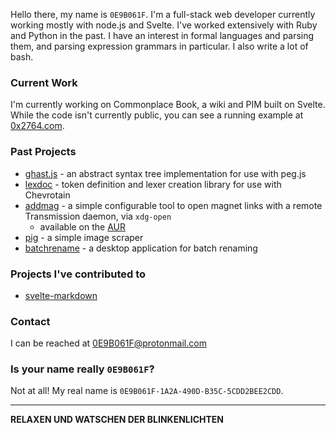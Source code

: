 Hello there, my name is `0E9B061F`. I'm a full-stack web developer currently
working mostly with node.js and Svelte. I've worked extensively with Ruby and
Python in the past. I have an interest in formal languages and parsing
them, and parsing expression grammars in particular. I also write a lot of
bash.

### Current Work

I'm currently working on Commonplace Book, a wiki and PIM built on Svelte. While
the code isn't currently public, you can see a running example at
[0x2764.com](https://0x2764.com).

### Past Projects

* [ghast.js](https://github.com/0E9B061F/ghast.js) - an abstract syntax tree
  implementation for use with peg.js
* [lexdoc](https://github.com/0E9B061F/lexdoc) - token definition and lexer
  creation library for use with Chevrotain
* [addmag](https://github.com/pablo-abc/svelte-markdown) - a simple configurable
  tool to open magnet links with a remote Transmission daemon, via `xdg-open`
  * available on the [AUR](https://aur.archlinux.org/packages/addmag)
* [pig](https://github.com/0E9B061F/pig) - a simple image scraper
* [batchrename](https://github.com/0E9B061F/batchrename) - a desktop application
  for batch renaming

### Projects I've contributed to

* [svelte-markdown](https://github.com/pablo-abc/svelte-markdown)

### Contact

I can be reached at 0E9B061F@protonmail.com

### Is your name really `0E9B061F`?

Not at all! My real name is `0E9B061F-1A2A-490D-B35C-5CDD2BEE2CDD`.

---

**RELAXEN UND WATSCHEN DER BLINKENLICHTEN**

